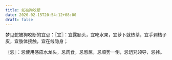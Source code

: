 ```yaml
---
title: 蛇被狗咬断
date: 2020-02-15T20:54:12+08:00
draft: false
---
```


梦见蛇被狗咬断的宜忌：〖宜〗：宜露额头，宜吃水果，宜萝卜就热茶，宜手剥桔子皮，宜肢体接触，宜在线隐身；

〖忌〗：忌使用感应水龙头，忌肉食，忌憋屈，忌顺势一倒，忌诅咒领导，忌挊。
